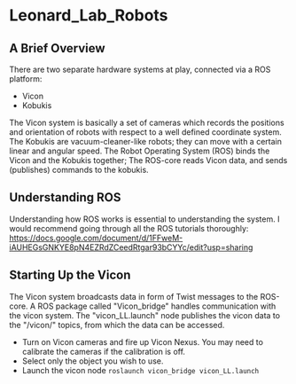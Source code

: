 # Leonard_Lab_Robots

## A Brief Overview
There are two separate hardware systems at play, connected via a ROS platform:
 - Vicon
 - Kobukis
 
The Vicon system is basically a set of cameras which records the positions and orientation of robots with respect to a well defined coordinate system. The Kobukis are vacuum-cleaner-like robots; they can move with a certain linear and angular speed. The Robot Operating System (ROS) binds the Vicon and the Kobukis together; The ROS-core reads Vicon data, and sends (publishes) commands to the kobukis.

## Understanding ROS
Understanding how ROS works is essential to understanding the system. I would recommend going through all the ROS tutorials thoroughly: https://docs.google.com/document/d/1FFweM-iAUHEGsGNKYE8pN4EZRdZCeedRtgar93bCYYc/edit?usp=sharing

## Starting Up the Vicon
The Vicon system broadcasts data in form of Twist messages to the ROS-core. A ROS package called "Vicon_bridge" handles communication with the vicon system. The "vicon_LL.launch" node publishes the vicon data to the "/vicon/" topics, from which the data can be accessed. 
  - Turn on Vicon cameras and fire up Vicon Nexus. You may need to calibrate the cameras if the calibration is off.
  - Select only the object you wish to use.
  - Launch the vicon node ``` roslaunch vicon_bridge vicon_LL.launch ```
  
  

